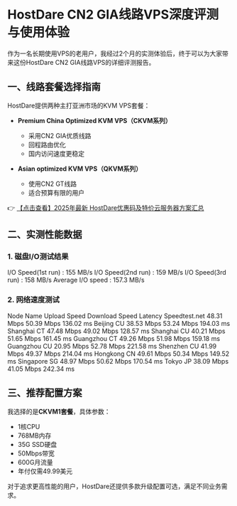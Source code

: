 # HostDare CN2 GIA线路VPS深度评测与使用体验

作为一名长期使用VPS的老用户，我经过2个月的实测体验后，终于可以为大家带来这份HostDare CN2 GIA线路VPS的详细评测报告。

## 一、线路套餐选择指南

HostDare提供两种主打亚洲市场的KVM VPS套餐：

- **Premium China Optimized KVM VPS（CKVM系列）**
  - 采用CN2 GIA优质线路
  - 回程路由优化
  - 国内访问速度更稳定

- **Asian optimized KVM VPS（QKVM系列）**
  - 使用CN2 GT线路
  - 适合预算有限的用户

👉 [【点击查看】2025年最新 HostDare优惠码及特价云服务器方案汇总](https://bit.ly/hostdare)

## 二、实测性能数据

### 1. 磁盘I/O测试结果

I/O Speed(1st run)    : 155 MB/s
I/O Speed(2nd run)    : 159 MB/s
I/O Speed(3rd run)    : 158 MB/s
Average I/O speed     : 157.3 MB/s

### 2. 网络速度测试

Node Name        Upload Speed      Download Speed      Latency
Speedtest.net    48.31 Mbps        50.39 Mbps          136.02 ms
Beijing    CU    38.53 Mbps        53.24 Mbps          194.03 ms
Shanghai   CT    47.48 Mbps        49.02 Mbps          128.57 ms
Shanghai   CU    40.21 Mbps        51.65 Mbps          161.45 ms
Guangzhou  CT    49.26 Mbps        51.98 Mbps          159.18 ms
Guangzhou  CU    20.95 Mbps        52.78 Mbps          221.58 ms
Shenzhen   CU    41.99 Mbps        49.37 Mbps          214.04 ms
Hongkong   CN    49.61 Mbps        50.34 Mbps          149.52 ms
Singapore  SG    48.97 Mbps        50.62 Mbps          170.54 ms
Tokyo      JP    38.09 Mbps        41.05 Mbps          242.34 ms

## 三、推荐配置方案

我选择的是**CKVM1套餐**，具体参数：
- 1核CPU
- 768MB内存
- 35G SSD硬盘
- 50Mbps带宽
- 600G月流量
- 年付仅需49.99美元

对于追求更高性能的用户，HostDare还提供多款升级配置可选，满足不同业务需求。